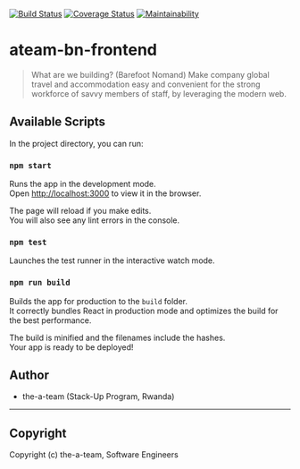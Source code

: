 [![Build Status](https://travis-ci.org/Stackup-Rwanda/ateam-bn-frontend.svg?branch=develop)](https://travis-ci.org/Stackup-Rwanda/ateam-bn-frontend) [![Coverage Status](https://coveralls.io/repos/github/Stackup-Rwanda/ateam-bn-frontend/badge.svg?branch=develop)](https://coveralls.io/github/Stackup-Rwanda/ateam-bn-frontend?branch=develop) [![Maintainability](https://api.codeclimate.com/v1/badges/b0919735d21fe1126f1b/maintainability)](https://codeclimate.com/github/Stackup-Rwanda/ateam-bn-frontend/maintainability)

# ateam-bn-frontend
> What are we building? (Barefoot Nomand)
Make company global travel and accommodation easy and convenient for the strong workforce of savvy members of staff, by leveraging the modern web.

## Available Scripts

In the project directory, you can run:

### `npm start`

Runs the app in the development mode.<br />
Open [http://localhost:3000](http://localhost:3000) to view it in the browser.

The page will reload if you make edits.<br />
You will also see any lint errors in the console.

### `npm test`

Launches the test runner in the interactive watch mode.

### `npm run build`

Builds the app for production to the `build` folder.<br />
It correctly bundles React in production mode and optimizes the build for the best performance.

The build is minified and the filenames include the hashes.<br />
Your app is ready to be deployed!



## Author
- the-a-team (Stack-Up Program, Rwanda)
---

## Copyright
Copyright (c) the-a-team, Software Engineers
